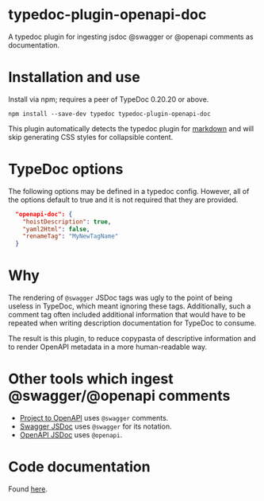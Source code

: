 # typedoc-plugin-openapi-doc

A typedoc plugin for ingesting jsdoc @swagger or @openapi comments as documentation.

# Installation and use

Install via npm; requires a peer of TypeDoc 0.20.20 or above.

```shell
npm install --save-dev typedoc typedoc-plugin-openapi-doc
```

This plugin automatically detects the typedoc plugin for [markdown](https://github.com/tgreyuk/typedoc-plugin-markdown/tree/master/packages/typedoc-plugin-markdown) and will skip generating CSS styles for collapsible content.

# TypeDoc options

The following options may be defined in a typedoc config. However, all of the options default to true and it is not required that they are provided.

```json
  "openapi-doc": {
    "hoistDescription": true,
    "yaml2Html": false,
    "renameTag": "MyNewTagName"
  }
```

# Why

The rendering of `@swagger` JSDoc tags was ugly to the point of being useless in TypeDoc, which meant ignoring these tags. Additionally, such a comment tag often included additional information that would have to be repeated when writing description documentation for TypeDoc to consume.

The result is this plugin, to reduce copypasta of descriptive information and to render OpenAPI metadata in a more human-readable way.

# Other tools which ingest @swagger/@openapi comments

- [Project to OpenAPI](https://github.com/ahuggins-nhs/project-to-openapi) uses `@swagger` comments.
- [Swagger JSDoc](https://github.com/Surnet/swagger-jsdoc) uses `@swagger` for its notation.
- [OpenAPI JSDoc](https://github.com/asznee7/openapi-jsdoc) uses `@openapi`.

# Code documentation

Found [here](https://ahuggins-nhs.github.io/typedoc-plugin-openapi-doc/).